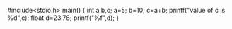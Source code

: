 #include<stdio.h>
main()
{
int a,b,c;
a=5;
b=10;
c=a+b;
printf("value of c is %d",c);
float d=23.78;
printf("%f",d);
}

